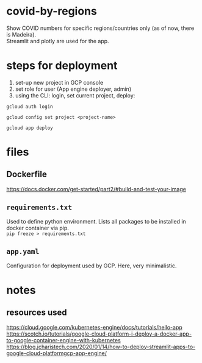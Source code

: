 # covid-by-regions
Show COVID numbers for specific regions/countries only (as of now, there is Madeira).  
Streamlit and plotly are used for the app. 

# steps for deployment
1. set-up new project in GCP console
2. set role for user (App engine deployer, admin)
3. using the CLI: login, set current project, deploy:
```shell
gcloud auth login

gcloud config set project <project-name>

gcloud app deploy
```

# files
## Dockerfile
https://docs.docker.com/get-started/part2/#build-and-test-your-image

## `requirements.txt`
Used to define python environment. Lists all packages to be installed in docker container via pip.  
`pip freeze > requirements.txt`

## `app.yaml`
Configuration for deployment used by GCP. Here, very minimalistic.

# notes
## resources used
https://cloud.google.com/kubernetes-engine/docs/tutorials/hello-app
https://scotch.io/tutorials/google-cloud-platform-i-deploy-a-docker-app-to-google-container-engine-with-kubernetes
https://blog.jcharistech.com/2020/01/14/how-to-deploy-streamlit-apps-to-google-cloud-platformgcp-app-engine/
